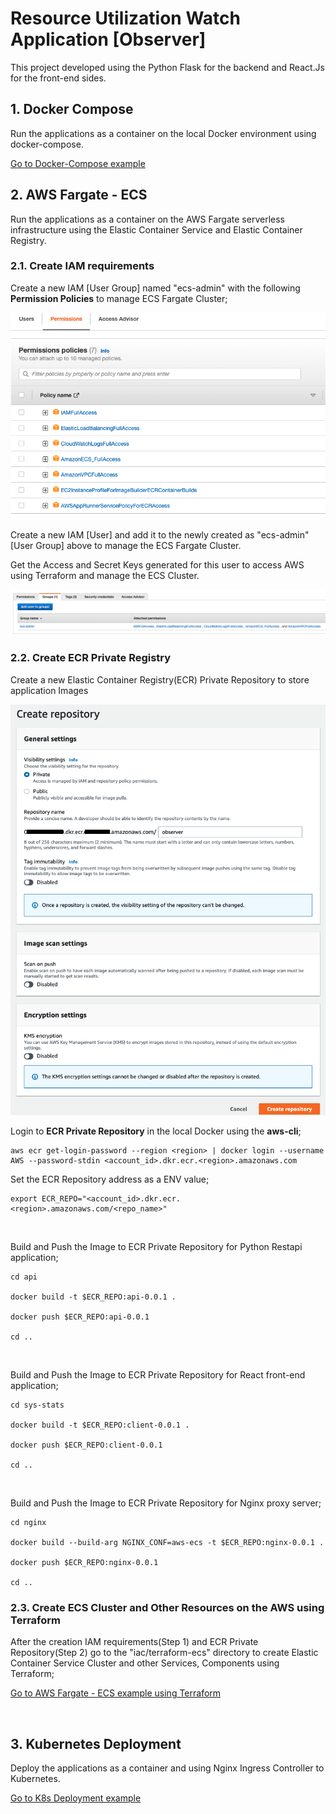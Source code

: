 # Resource Utilization Watch Application [Observer]

This project developed using the Python Flask for the backend and React.Js for the front-end sides.

## 1. Docker Compose

Run the applications as a container on the local Docker environment using docker-compose.

[Go to Docker-Compose example](iac/docker-compose#section)

## 2. AWS Fargate - ECS

Run the applications as a container on the AWS Fargate serverless infrastructure using the Elastic Container Service and Elastic Container Registry.

### 2.1. Create IAM requirements

Create a new IAM [User Group] named "ecs-admin" with the following **Permission Policies** to manage ECS Fargate Cluster;

![AWS - ECS - Administrator User Role](assets/ecs-admin-user-role.png)

Create a new IAM [User] and add it to the newly created as "ecs-admin" [User Group] above to manage the ECS Fargate Cluster.

Get the Access and Secret Keys generated for this user to access AWS using Terraform and manage the ECS Cluster.

![AWS - ECS - Administrator User](assets/ecs-admin-user.png)
<br/>

### 2.2. Create ECR Private Registry

Create a new Elastic Container Registry(ECR) Private Repository to store application Images

![ECR - Private Repository](assets/ecr-create-private-repo.png)
<br/>


Login to **ECR Private Repository** in the local Docker using the **aws-cli**;
```local
aws ecr get-login-password --region <region> | docker login --username AWS --password-stdin <account_id>.dkr.ecr.<region>.amazonaws.com
```

Set the ECR Repository address as a ENV value;
```local
export ECR_REPO="<account_id>.dkr.ecr.<region>.amazonaws.com/<repo_name>"
```
<br/>

Build and Push the Image to ECR Private Repository for Python Restapi application;
```local
cd api

docker build -t $ECR_REPO:api-0.0.1 .

docker push $ECR_REPO:api-0.0.1

cd ..
```
<br/>

Build and Push the Image to ECR Private Repository for React front-end application;
```local
cd sys-stats

docker build -t $ECR_REPO:client-0.0.1 .

docker push $ECR_REPO:client-0.0.1

cd ..
```
<br/>

Build and Push the Image to ECR Private Repository for Nginx proxy server;
```local
cd nginx

docker build --build-arg NGINX_CONF=aws-ecs -t $ECR_REPO:nginx-0.0.1 .

docker push $ECR_REPO:nginx-0.0.1

cd ..
```

### 2.3. Create ECS Cluster and Other Resources on the AWS using Terraform

After the creation IAM requirements(Step 1) and ECR Private Repository(Step 2) go to the "iac/terraform-ecs" directory to create Elastic Container Service Cluster and other Services, Components using Terraform;

[Go to AWS Fargate - ECS example using Terraform](iac/terraform-ecs#section)

<br/>

## 3. Kubernetes Deployment

Deploy the applications as a container and using Nginx Ingress Controller to Kubernetes.

[Go to K8s Deployment example](iac/k8s#section)
